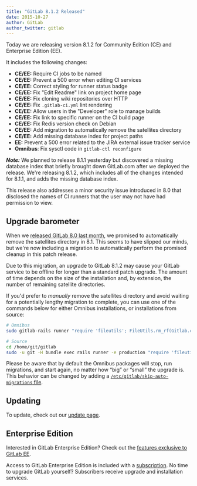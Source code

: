 ```yaml
---
title: "GitLab 8.1.2 Released"
date: 2015-10-27
author: GitLab
author_twitter: gitlab
---
```


Today we are releasing version 8.1.2 for Community Edition (CE) and Enterprise
Edition (EE).

It includes the following changes:

- **CE/EE:** Require CI jobs to be named
- **CE/EE:** Prevent a 500 error when editing CI services
- **CE/EE:** Correct styling for runner status badge
- **CE/EE:** Fix "Edit Readme" link on project home page
- **CE/EE:** Fix cloning wiki repositories over HTTP
- **CE/EE:** Fix `.gitlab-ci.yml` lint rendering
- **CE/EE:** Allow users in the "Developer" role to manage builds
- **CE/EE:** Fix link to specific runner on the CI build page
- **CE/EE:** Fix Redis version check on Debian
- **CE/EE:** Add migration to automatically remove the satellites directory
- **CE/EE:** Add missing database index for project paths
- **EE:** Prevent a 500 error related to the JIRA external issue tracker service
- **Omnibus**: Fix sysctl code in `gitlab-ctl reconfigure`

<!-- more -->

***Note:*** We planned to release 8.1.1 yesterday but discovered a missing
database index that briefly brought down GitLab.com after we deployed the
release. We're releasing 8.1.2, which includes all of the changes intended for
8.1.1, and adds the missing database index.

This release also addresses a minor security issue introduced in 8.0 that
disclosed the names of CI runners that the user may not have had permission to
view.

## Upgrade barometer

When we [released GitLab 8.0 last month], we promised to automatically remove
the satellites directory in 8.1. This seems to have slipped our minds, but we're
now including a migration to automatically perform the promised cleanup in this
patch release.

Due to this migration, an upgrade to GitLab 8.1.2 may cause your GitLab service
to be offline for longer than a standard patch upgrade. The amount of time
depends on the size of the installation and, by extension, the number of
remaining satellite directories.

If you'd prefer to *manually* remove the satellites directory and avoid waiting
for a potentially lengthy migration to complete, you can use one of the commands
below for either Omnibus installations, or installations from source:

```bash
# Omnibus
sudo gitlab-rails runner "require 'fileutils'; FileUtils.rm_rf(Gitlab.config.satellites.path)"

# Source
cd /home/git/gitlab
sudo -u git -H bundle exec rails runner -e production "require 'fileutils'; FileUtils.rm_rf(Gitlab.config.satellites.path)"
```

Please be aware that by default the Omnibus packages will stop, run migrations,
and start again, no matter how “big” or “small” the upgrade is. This behavior
can be changed by adding a [`/etc/gitlab/skip-auto-migrations`
file](http://doc.gitlab.com/omnibus/update/README.html).

[released GitLab 8.0 last month]: https://about.gitlab.com/2015/09/22/gitlab-8-0-released/

## Updating

To update, check out our [update page](https://about.gitlab.com/update).

## Enterprise Edition

Interested in GitLab Enterprise Edition?
Check out the [features exclusive to GitLab EE](https://about.gitlab.com/features/#enterprise).

Access to GitLab Enterprise Edition is included with a [subscription](/products).
No time to upgrade GitLab yourself?
Subscribers receive upgrade and installation services.
